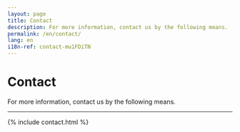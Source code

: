 ```yaml
---
layout: page
title: Contact
description: For more information, contact us by the following means.
permalink: /en/contact/
lang: en
i18n-ref: contact-mu1FDiTN
---
```


# Contact

For more information, contact us by the following means.

<hr>

{% include contact.html %}
